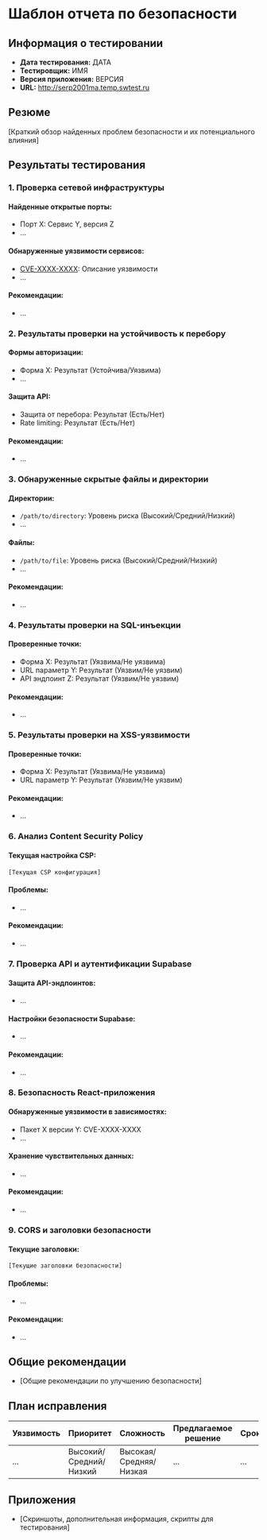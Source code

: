 
# Шаблон отчета по безопасности

## Информация о тестировании
- **Дата тестирования:** ДАТА
- **Тестировщик:** ИМЯ
- **Версия приложения:** ВЕРСИЯ
- **URL:** http://serp2001ma.temp.swtest.ru

## Резюме
[Краткий обзор найденных проблем безопасности и их потенциального влияния]

## Результаты тестирования

### 1. Проверка сетевой инфраструктуры
#### Найденные открытые порты:
- Порт X: Сервис Y, версия Z
- ...

#### Обнаруженные уязвимости сервисов:
- [CVE-XXXX-XXXX](ссылка): Описание уязвимости
- ...

#### Рекомендации:
- ...

### 2. Результаты проверки на устойчивость к перебору
#### Формы авторизации:
- Форма X: Результат (Устойчива/Уязвима)
- ...

#### Защита API:
- Защита от перебора: Результат (Есть/Нет)
- Rate limiting: Результат (Есть/Нет)

#### Рекомендации:
- ...

### 3. Обнаруженные скрытые файлы и директории
#### Директории:
- `/path/to/directory`: Уровень риска (Высокий/Средний/Низкий)
- ...

#### Файлы:
- `/path/to/file`: Уровень риска (Высокий/Средний/Низкий)
- ...

#### Рекомендации:
- ...

### 4. Результаты проверки на SQL-инъекции
#### Проверенные точки:
- Форма X: Результат (Уязвима/Не уязвима)
- URL параметр Y: Результат (Уязвим/Не уязвим)
- API эндпоинт Z: Результат (Уязвим/Не уязвим)

#### Рекомендации:
- ...

### 5. Результаты проверки на XSS-уязвимости
#### Проверенные точки:
- Форма X: Результат (Уязвима/Не уязвима)
- URL параметр Y: Результат (Уязвим/Не уязвим)

#### Рекомендации:
- ...

### 6. Анализ Content Security Policy
#### Текущая настройка CSP:
```
[Текущая CSP конфигурация]
```

#### Проблемы:
- ...

#### Рекомендации:
- ...

### 7. Проверка API и аутентификации Supabase
#### Защита API-эндпоинтов:
- ...

#### Настройки безопасности Supabase:
- ...

#### Рекомендации:
- ...

### 8. Безопасность React-приложения
#### Обнаруженные уязвимости в зависимостях:
- Пакет X версии Y: CVE-XXXX-XXXX
- ...

#### Хранение чувствительных данных:
- ...

#### Рекомендации:
- ...

### 9. CORS и заголовки безопасности
#### Текущие заголовки:
```
[Текущие заголовки безопасности]
```

#### Проблемы:
- ...

#### Рекомендации:
- ...

## Общие рекомендации
- [Общие рекомендации по улучшению безопасности]

## План исправления
| Уязвимость | Приоритет | Сложность | Предлагаемое решение | Срок |
|------------|-----------|-----------|----------------------|------|
| ... | Высокий/Средний/Низкий | Высокая/Средняя/Низкая | ... | ... |

## Приложения
- [Скриншоты, дополнительная информация, скрипты для тестирования]
